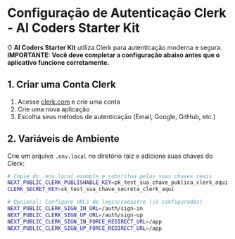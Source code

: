 # Configuração de Autenticação Clerk - AI Coders Starter Kit

O **AI Coders Starter Kit** utiliza Clerk para autenticação moderna e segura. **IMPORTANTE: Você deve completar a configuração abaixo antes que o aplicativo funcione corretamente.**

## 1. Criar uma Conta Clerk

1. Acesse [clerk.com](https://clerk.com) e crie uma conta
2. Crie uma nova aplicação
3. Escolha seus métodos de autenticação (Email, Google, GitHub, etc.)

## 2. Variáveis de Ambiente

Crie um arquivo `.env.local` no diretório raiz e adicione suas chaves do Clerk:

```bash
# Copie do .env.local.example e substitua pelas suas chaves reais
NEXT_PUBLIC_CLERK_PUBLISHABLE_KEY=pk_test_sua_chave_publica_clerk_aqui
CLERK_SECRET_KEY=sk_test_sua_chave_secreta_clerk_aqui

# Opcional: Configure URLs de login/cadastro (já configuradas)
NEXT_PUBLIC_CLERK_SIGN_IN_URL=/auth/sign-in
NEXT_PUBLIC_CLERK_SIGN_UP_URL=/auth/sign-up
NEXT_PUBLIC_CLERK_SIGN_IN_FORCE_REDIRECT_URL=/app
NEXT_PUBLIC_CLERK_SIGN_UP_FORCE_REDIRECT_URL=/app
```
